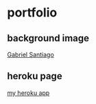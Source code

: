 # portfolio

## background image
[Gabriel Santiago](https://unsplash.com/gabrielssantiago)

## heroku page
[my heroku app](https://evening-shelf-55946.herokuapp.com/)
